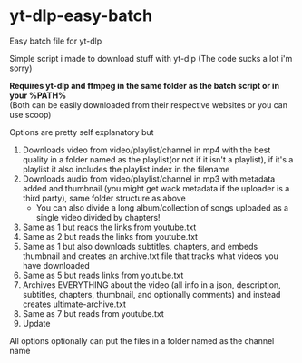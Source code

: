 # yt-dlp-easy-batch
Easy batch file for yt-dlp

Simple script i made to download stuff with yt-dlp (The code sucks a lot i'm sorry)

**Requires yt-dlp and ffmpeg in the same folder as the batch script or in your %PATH%**<br>
(Both can be easily downloaded from their respective websites or you can use scoop)

Options are pretty self explanatory but

<ol>
  <li> Downloads video from video/playlist/channel in mp4 with the best quality in a folder named as the playlist(or not if it isn't a playlist), if it's a playlist it also includes the playlist index in the filename
    <li> Downloads audio from video/playlist/channel in mp3 with metadata added and thumbnail (you might get wack metadata if the uploader is a third party), same folder structure as above
      <ul>
        <li> You can also divide a long album/collection of songs uploaded as a single video divided by chapters!
      </ul>
      <li> Same as 1 but reads the links from youtube.txt
        <li> Same as 2 but reads the links from youtube.txt
          <li> Same as 1 but also downloads subtitles, chapters, and embeds thumbnail and creates an archive.txt file that tracks what videos you have downloaded 
            <li> Same as 5 but reads links from youtube.txt
              <li> Archives EVERYTHING about the video (all info in a json, description, subtitles, chapters, thumbnail, and optionally comments) and instead creates ultimate-archive.txt
                <li> Same as 7 but reads from youtube.txt
                  <li> Update
       </ol>
                 
All options optionally can put the files in a folder named as the channel name
